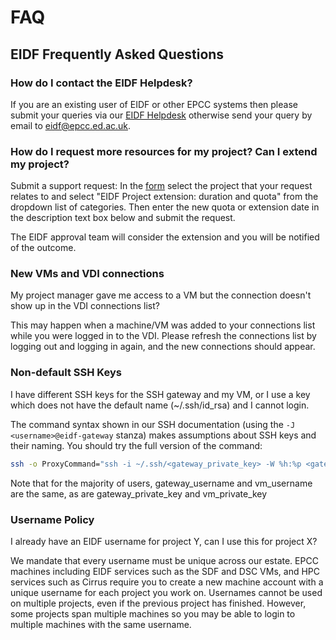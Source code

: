 # FAQ

## EIDF Frequently Asked Questions

### How do I contact the EIDF Helpdesk?

If you are an existing user of EIDF or other EPCC systems then please submit your queries via our [EIDF Helpdesk](https://portal.eidf.ac.uk/queries/submit) otherwise send your query by email to [eidf@epcc.ed.ac.uk](mailto:eidf@epcc.ed.ac.uk).

### How do I request more resources for my project? Can I extend my project?

Submit a support request: In the [form](https://portal.eidf.ac.uk/queries/submit) select the project that your request relates to and select "EIDF Project extension: duration and quota" from the dropdown list of categories. Then enter the new quota or extension date in the description text box below and submit the request.

The EIDF approval team will consider the extension and you will be notified of the outcome.

### New VMs and VDI connections

My project manager gave me access to a VM but the connection doesn't show up in the VDI connections list?

This may happen when a machine/VM was added to your connections list while you were logged in to the VDI. Please refresh the connections list by logging out and logging in again, and the new connections should appear.

### Non-default SSH Keys

I have different SSH keys for the SSH gateway and my VM, or I use a key which does not have the default name (~/.ssh/id_rsa) and I cannot login.

The command syntax shown in our SSH documentation (using the ```-J <username>@eidf-gateway``` stanza) makes assumptions about SSH keys and their naming. You should try the full version of the command:

```bash
ssh -o ProxyCommand="ssh -i ~/.ssh/<gateway_private_key> -W %h:%p <gateway_username>@eidf-gateway.epcc.ed.ac.uk" -i ~/.ssh/<vm_private_key> <vm_username>@<vm_ip>
```

Note that for the majority of users, gateway_username and vm_username are the same, as are gateway_private_key and vm_private_key

### Username Policy

I already have an EIDF username for project Y, can I use this for project X?

We mandate that every username must be unique across our estate. EPCC machines including EIDF services such as the SDF and DSC VMs, and HPC services such as Cirrus require you to create a new machine account with a unique username for each project you work on. Usernames cannot be used on multiple projects, even if the previous project has finished. However, some projects span multiple machines so you may be able to login to multiple machines with the same username.
